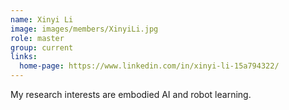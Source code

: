 ```yaml
---
name: Xinyi Li
image: images/members/XinyiLi.jpg
role: master
group: current
links:
  home-page: https://www.linkedin.com/in/xinyi-li-15a794322/
---
```


My research interests are embodied AI and robot learning.
